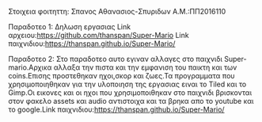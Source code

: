 Στοιχεια φοιτηττη:
Σπανος Αθανασιος-Σπυριδων 
Α.Μ.:ΠΠ2016110

 Παραδοτεο 1:
 Δηλωση εργασιας
 Link αρχειου:https://github.com/thanspan/Super-Mario
 Link παιχνιδιου:https://thanspan.github.io/Super-Mario/
 
 Παραδοτεο 2:
 Στο παραδοτεο αυτο εγιναν αλλαγες στο παιχνιδι Super-mario.Αρχικα αλλαξα την πιστα και την εμφανιση του παικτη και των coins.Επισης προστεθηκαν ηχοι,σκορ και ζωες.Τα προγραμματα που χρησιμοποιηθηκαν για την υλοποιηση της εργασιας ειναι το Tiled και το Gimp.Οι εικονες και οι ηχοι που χρησιμοποιθηκαν στο παιχνιδι βρισκονται στον φακελο assets και audio αντιστοιχα και τα βρηκα απο το youtube και το google.Link παιχνιδιου:https://thanspan.github.io/Super-Mario/
